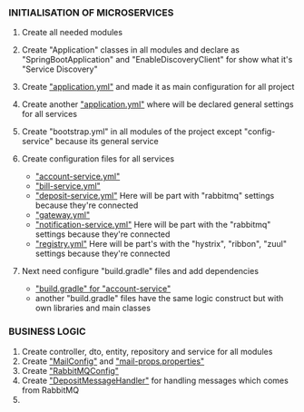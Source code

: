 ### INITIALISATION OF MICROSERVICES  
1. Create all needed modules
2. Create "Application" classes in all modules and declare as "SpringBootApplication" and "EnableDiscoveryClient" for show what it's "Service Discovery"
3. Create ["application.yml"](C:\Users\Vegas\IdeaProjects\spring-cloud-microservices\config-service\src\main\resources\application.yml) and made it as main configuration for all project 
4. Create another ["application.yml"](C:\Users\Vegas\IdeaProjects\spring-cloud-microservices\config-service\src\main\resources\services\application.yml) where will be declared general settings for all services
5. Create "bootstrap.yml" in all modules of the project except "config-service" because its general service
6. Create configuration files for all services 
   - ["account-service.yml"](C:\Users\Vegas\IdeaProjects\spring-cloud-microservices\config-service\src\main\resources\services\account-service.yml)
   - ["bill-service.yml"](C:\Users\Vegas\IdeaProjects\spring-cloud-microservices\config-service\src\main\resources\services\bill-service.yml)
   - ["deposit-service.yml"](C:\Users\Vegas\IdeaProjects\spring-cloud-microservices\config-service\src\main\resources\services\deposit-service.yml) Here will be part with "rabbitmq" settings because they're connected  
   - ["gateway.yml"](C:\Users\Vegas\IdeaProjects\spring-cloud-microservices\config-service\src\main\resources\services\gateway.yml)
   - ["notification-service.yml"](C:\Users\Vegas\IdeaProjects\spring-cloud-microservices\config-service\src\main\resources\services\notification-service.yml) Here will be part with the "rabbitmq" settings because they're connected
   - ["registry.yml"](C:\Users\Vegas\IdeaProjects\spring-cloud-microservices\config-service\src\main\resources\services\registry.yml) Here will be part's with the "hystrix", "ribbon", "zuul" settings because they're connected

7. Next need configure "build.gradle" files and add dependencies
   - ["build.gradle" for "account-service"](C:\Users\Vegas\IdeaProjects\spring-cloud-microservices\account-service\build.gradle)
   - another "build.gradle" files have the same logic construct but with own libraries and main classes

### BUSINESS LOGIC

1. Create controller, dto, entity, repository and service for all modules
2. Create ["MailConfig"](C:\Users\Vegas\IdeaProjects\spring-cloud-microservices\notification-service\src\main\java\com\javastart\notification\config\MailConfig.java) and ["mail-props.properties"](C:\Users\Vegas\IdeaProjects\spring-cloud-microservices\notification-service\src\main\resources\mail-props.properties)
3. Create ["RabbitMQConfig"](C:\Users\Vegas\IdeaProjects\spring-cloud-microservices\notification-service\src\main\java\com\javastart\notification\config\RabbitMQConfig.java)
4. Create ["DepositMessageHandler"](C:\Users\Vegas\IdeaProjects\spring-cloud-microservices\notification-service\src\main\java\com\javastart\notification\service\DepositMessageHandler.java) for handling messages which comes from RabbitMQ
5. 
